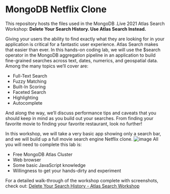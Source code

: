 # MongoDB Netflix Clone

This repository hosts the files used in the MongoDB .Live 2021 Atlas Search Workshop: **Delete Your Search History. Use Atlas Search Instead.**

Giving your users the ability to find exactly what they are looking for in your application is critical for a fantastic user experience. Atlas Search makes that easier than ever. In this hands-on coding lab, we will use the $search operator in the MongoDB aggregation pipeline in an application to build fine-grained searches across text, dates, numerics, and geospatial data. Among the many topics we’ll cover are: 
* Full-Text Search
* Fuzzy Matching
* Built-In Scoring 
* Faceted Search 
* Highlighting
* Autocomplete 

And along the way, we’ll discuss performance tips and caveats that you should keep in mind as you build out your searches. From finding your favorite movie to finding your favorite restaurant, look no further!

In this workshop, we will take a very basic app showing only a search bar, and we will build up a full movie search engine Netflix clone. 
![image](https://user-images.githubusercontent.com/15270412/121970570-71729a80-cd3c-11eb-8891-e92587fa8fcb.png)
All you will need to complete this lab is:
* Free MongoDB Atlas Cluster
* Web browser
* Some basic JavaScript knowledge
* Willingness to get your hands-dirty and experiment

For a detailed walk-through of the workshop complete with screenshots, check out: [Delete Your Search History - Atlas Search Workshop
](https://docs.google.com/document/d/19oMKK3lP3TUmT6_gFab81OoqLjfsA-g-PhI_w49MJ_k/edit?usp=sharing)


